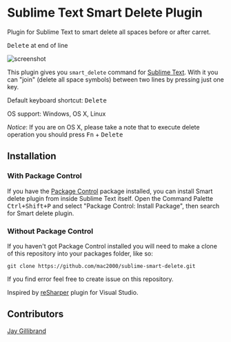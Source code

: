 Sublime Text Smart Delete Plugin
================================

Plugin for Sublime Text to smart delete all spaces before or after carret.

<kbd>Delete</kbd> at end of line

![screenshot](https://github.com/mac2000/sublime-smart-delete/raw/master/sublime-smart-delete.gif)

This plugin gives you `smart_delete` command for [Sublime Text][sublime]. With it you can "join" (delete all space symbols) between two lines by pressing just one key.

Default keyboard shortcut: <kbd>Delete</kbd>

OS support: Windows, OS X, Linux

*Notice*: If you are on OS X, please take a note that to execute delete operation you should press <kbd>Fn</kbd> + <kbd>Delete</kbd>

Installation
------------

### With Package Control ###

If you have the [Package Control][package_control] package installed, you can install Smart delete plugin from inside Sublime Text itself. Open the Command Palette <kbd>Ctrl+Shift+P</kbd> and select "Package Control: Install Package", then search for Smart delete plugin.

### Without Package Control ###

If you haven't got Package Control installed you will need to make a clone of this repository into your packages folder, like so:

    git clone https://github.com/mac2000/sublime-smart-delete.git

If you find error feel free to create issue on this repository.

Inspired by [reSharper][resharper] plugin for Visual Studio.

Contributors
------------

[Jay Gillibrand](https://github.com/gillibrand)


[sublime]: http://www.sublimetext.com/
[package_control]: http://wbond.net/sublime_packages/package_control
[resharper]: http://www.jetbrains.com/resharper/
